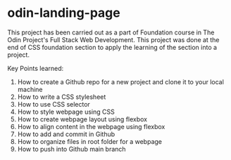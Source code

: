 # odin-landing-page


This project has been carried out as a part of Foundation course in The Odin Project's Full Stack Web Development. 
This project was done at the end of CSS foundation section to apply the learning of the section into a project. 

Key Points learned:
1. How to create a Github repo for a new project and clone it to your local machine
2. How to write a CSS stylesheet 
3. How to use CSS selector
4. How to style webpage using CSS
5. How to create webpage layout using flexbox
6. How to align content in the webpage using flexbox 
7. How to add and commit in Github
8. How to organize files in root folder for a webpage
9. How to push into Github main branch